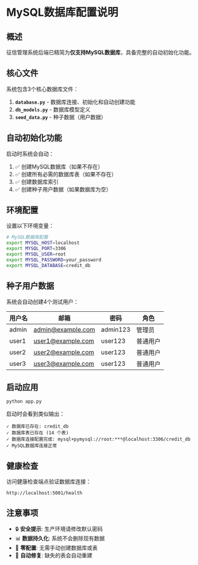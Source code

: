 # MySQL数据库配置说明

## 概述

征信管理系统后端已精简为**仅支持MySQL数据库**，具备完整的自动初始化功能。

## 核心文件

系统包含3个核心数据库文件：

1. **`database.py`** - 数据库连接、初始化和自动创建功能
2. **`db_models.py`** - 数据库模型定义  
3. **`seed_data.py`** - 种子数据（用户数据）

## 自动初始化功能

启动时系统会自动：

1. ✅ 创建MySQL数据库（如果不存在）
2. ✅ 创建所有必需的数据库表（如果不存在）
3. ✅ 创建数据库索引
4. ✅ 创建种子用户数据（如果数据库为空）

## 环境配置

设置以下环境变量：

```bash
# MySQL数据库配置
export MYSQL_HOST=localhost
export MYSQL_PORT=3306
export MYSQL_USER=root
export MYSQL_PASSWORD=your_password
export MYSQL_DATABASE=credit_db
```

## 种子用户数据

系统会自动创建4个测试用户：

| 用户名 | 邮箱 | 密码 | 角色 |
|--------|------|------|------|
| admin | admin@example.com | admin123 | 管理员 |
| user1 | user1@example.com | user123 | 普通用户 |
| user2 | user2@example.com | user123 | 普通用户 |
| user3 | user3@example.com | user123 | 普通用户 |

## 启动应用

```bash
python app.py
```

启动时会看到类似输出：
```
✓ 数据库已存在: credit_db
✓ 数据库表已存在 (14 个表)
✓ 数据库连接配置完成: mysql+pymysql://root:***@localhost:3306/credit_db
✓ MySQL数据库连接正常
```

## 健康检查

访问健康检查端点验证数据库连接：
```
http://localhost:5001/health
```

## 注意事项

- 🔒 **安全提示**: 生产环境请修改默认密码
- 📊 **数据持久化**: 系统不会删除现有数据
- 🚀 **零配置**: 无需手动创建数据库或表
- 🔧 **自动修复**: 缺失的表会自动重建
